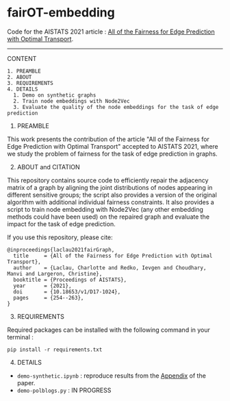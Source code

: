 # fairOT-embedding
Code for the AISTATS 2021 article : [All of the Fairness for Edge Prediction with Optimal Transport](http://proceedings.mlr.press/v130/laclau21a/laclau21a.pdf).

-------------------------------------------------------------------------------------------------
      
CONTENT

	1. PREAMBLE
	2. ABOUT
	3. REQUIREMENTS
	4. DETAILS
	  1. Demo on synthetic graphs
	  2. Train node embeddings with Node2Vec 
	  3. Evaluate the quality of the node embeddings for the task of edge prediction

  
  1. PREAMBLE
  
This work  presents the contribution of the article 
"All of the Fairness for Edge Prediction with Optimal Transport" accepted to AISTATS 2021, where we study the problem of fairness for the task of edge prediction in graphs. 

  2. ABOUT and CITATION 
 
This repository contains source code to efficiently repair the adjacency matrix of a graph by aligning the joint distributions of nodes appearing in different sensitive groups; the script also provides a version of the original algorithm with additional individual fairness constraints. It also provides a script to train node embedding with Node2Vec (any other embedding methods could have been used) on the repaired graph and evaluate the impact for the task of edge prediction. 
  

If you use this repository, please cite:

	@inproceedings{laclau2021fairGraph,
	  title     = {All of the Fairness for Edge Prediction with Optimal Transport},
	  author    = {Laclau, Charlotte and Redko, Ievgen and Choudhary, Manvi and Largeron, Christine},
	  booktitle = {Proceedings of AISTATS},
	  year      = {2021},
	  doi       = {10.18653/v1/D17-1024},
	  pages     = {254--263},
	}
  
  3. REQUIREMENTS
  
  Required packages can be installed with the following command in your terminal :
  
  ```
  pip install -r requirements.txt
  ```
  
  4. DETAILS
  
  * `demo-synthetic.ipynb` : reproduce results from the [Appendix](http://proceedings.mlr.press/v130/laclau21a/laclau21a-supp.pdf) of the paper. 
  * `demo-polblogs.py` : IN PROGRESS 
  
  
